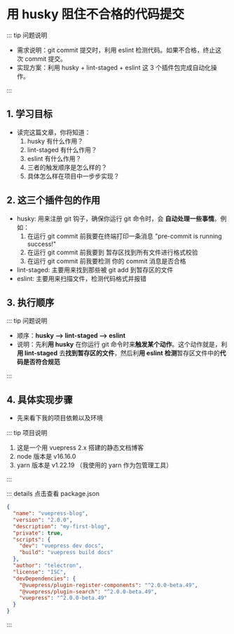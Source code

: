 # 用 husky 阻住不合格的代码提交

::: tip 问题说明

- 需求说明：git commit 提交时，利用 eslint 检测代码。如果不合格，终止这次 commit 提交。
- 实现方案：利用 husky + lint-staged + eslint 这 3 个插件包完成自动化操作。

:::

## 1. 学习目标

- 读完这篇文章，你将知道：
  1. husky 有什么作用？
  2. lint-staged 有什么作用？
  3. eslint 有什么作用？
  4. 三者的触发顺序是怎么样的？
  5. 具体怎么样在项目中一步步实现？

## 2. 这三个插件包的作用

- husky: 用来注册 git 钩子，确保你运行 git 命令时，会 **自动处理一些事情**。例如：
  1. 在运行 git commit 前我要在终端打印一条消息 "pre-commit is running success!"
  2. 在运行 git commit 前我要到 暂存区找到所有文件进行格式校验
  3. 在运行 git commit 前我要检测 你的 commit 消息是否合格
- lint-staged: 主要用来找到那些被 git add 到暂存区的文件
- eslint: 主要用来扫描文件，检测代码格式并报错

## 3. 执行顺序

::: tip 问题说明

- 顺序：**husky --> lint-staged --> eslint**
- 说明：先利**用 husky** 在你运行 git 命令时来**触发某个动作**。这个动作就是，利**用 lint-staged** 去**找到暂存区的文件**，然后利**用 eslint** **检测**暂存区文件中的**代码是否符合规范**

:::

## 4. 具体实现步骤

- 先来看下我的项目依赖以及环境

::: tip 项目说明

1. 这是一个用 vuepress 2.x 搭建的静态文档博客
2. node 版本是 v16.16.0
3. yarn 版本是 v1.22.19 （我使用的 yarn 作为包管理工具）

:::

::: details 点击查看 package.json

```json
{
  "name": "vuepress-blog",
  "version": "2.0.0",
  "description": "my-first-blog",
  "private": true,
  "scripts": {
    "dev": "vuepress dev docs",
    "build": "vuepress build docs"
  },
  "author": "telectron",
  "license": "ISC",
  "devDependencies": {
    "@vuepress/plugin-register-components": "^2.0.0-beta.49",
    "@vuepress/plugin-search": "^2.0.0-beta.49",
    "vuepress": "^2.0.0-beta.49"
  }
}
```

:::

<!-- - 2. 在 package.json 文件中添加脚本 "prepare": "husky install"-->
<!-- - 3. 执行命令 yarn run prepare 会自动生成一个 .husky 文件夹 -->
<!-- - 4. 在 .husky 文件夹下新建一个文件，名为 pre-commit -->
